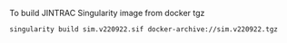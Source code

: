 To build JINTRAC Singularity image from docker tgz
```
singularity build sim.v220922.sif docker-archive://sim.v220922.tgz
```
